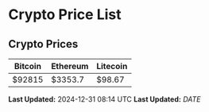 # Crypto Price List

## Crypto Prices
| Bitcoin | Ethereum | Litecoin |
| ------- | -------- | -------- |
| $92815 | $3353.7 | $98.67 |
**Last Updated:** 2024-12-31 08:14 UTC
**Last Updated:** $DATE$
